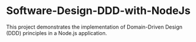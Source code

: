 # Software-Design-DDD-with-NodeJs
This project demonstrates the implementation of Domain-Driven Design (DDD) principles in a Node.js application.
